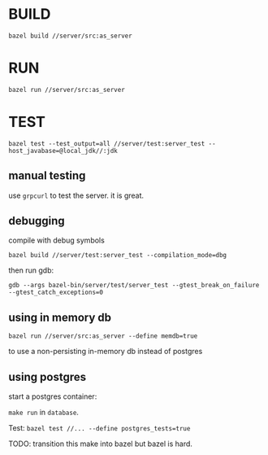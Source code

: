 # BUILD

```
bazel build //server/src:as_server
```

# RUN
```
bazel run //server/src:as_server
```

# TEST

```
bazel test --test_output=all //server/test:server_test --host_javabase=@local_jdk//:jdk
```

## manual testing

use `grpcurl` to test the server. it is great.

## debugging

compile with debug symbols
```
bazel build //server/test:server_test --compilation_mode=dbg
```
then run gdb:
```
gdb --args bazel-bin/server/test/server_test --gtest_break_on_failure --gtest_catch_exceptions=0
```


## using in memory db

```
bazel run //server/src:as_server --define memdb=true
```

to use a non-persisting in-memory db instead of postgres

## using postgres

start a postgres container:

`make run` in `database`.

Test: `bazel test //... --define postgres_tests=true`

TODO: transition this make into bazel but bazel is hard.
